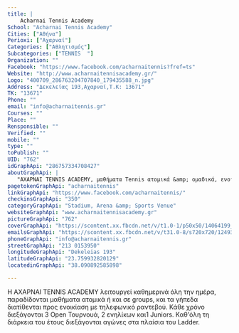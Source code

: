 ```yaml
---
title: |
    Acharnai Tennis Academy
School: "Acharnai Tennis Academy"
Cities: ["Αθήνα"]
Perioxi: ["Αχαρναί"]
Categories: ["Αθλητισμός"]
Subcategories: ["TENNIS  "]
Organization: ""
Facebook: "https://www.facebook.com/acharnaitennis?fref=ts"
Website: "http://www.acharnaitennisacademy.gr/"
Logo: "400709_286763204707840_179435588_n.jpg"
Address: "Δεκελείας 193,Αχαρναί,Τ.Κ: 13671"
TK: "13671"
Phone: ""
email: "info@acharnaitennis.gr"
Courses: ""
Place: ""
Rensponsible: ""
Verified: ""
mobile: ""
type: ""
toPublish: ""
UID: "762"
idGraphApi: "286757334708427"
aboutGraphApi: | 
   "ΑΧΑΡΝΑΙ TENNIS ACADEMY, μαθήματα Tennis ατομικά &amp; ομαδικά, ενοικίαση γηπέδων, διοργάνωση τουρνουά, Ladder."
pagetokenGraphApi: "acharnaitennis"
linkGraphApi: "https://www.facebook.com/acharnaitennis/"
checkinsGraphApi: "350"
categoryGraphApi: "Stadium, Arena &amp; Sports Venue"
websiteGraphApi: "www.acharnaitennisacademy.gr"
pictureGraphApi: "762"
coverGraphApi: "https://scontent.xx.fbcdn.net/v/t1.0-1/p50x50/14064199_1182428425141309_2796461754199009770_n.jpg?oh=61be095fb7a9a844f4022ea4fb6f5d90&amp;oe=5B0A2303"
emailsGraphApi: "https://scontent.xx.fbcdn.net/v/t31.0-8/s720x720/12493439_1039208002796686_1476739516291187335_o.jpg?oh=13154217d49b376d87452bdf176884f5&amp;oe=5B443D0A"
phoneGraphApi: "info@acharnaitennis.gr"
streetGraphApi: "213 0153950"
longitudeGraphApi: "Dekeleias 193"
latitudeGraphApi: "23.759932820129"
locatedinGraphApi: "38.090892585898"

---
```


Η ΑΧΑΡΝΑΙ TENNIS ACADEMY λειτουργεί καθημερινά όλη την ημέρα, παραδίδονται μαθήματα ατομικά ή και σε groups, και τα γήπεδα διατίθενται προς ενοικίαση με τηλεφωνικό ραντεβού. Κάθε χρόνο διεξάγονται 3 Open Τουρνουά, 2 ενηλίκων και1 Juniors. Καθ&#39;όλη τη διάρκεια του έτους διεξάγονται αγώνες στα πλαίσια του Ladder.

